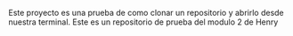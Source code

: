 Este proyecto es una prueba de como clonar un repositorio y abrirlo desde nuestra terminal.
Este es un repositorio de prueba del modulo 2 de Henry
